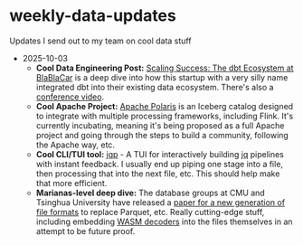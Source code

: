 # weekly-data-updates
Updates I send out to my team on cool data stuff

* 2025-10-03
  * **Cool Data Engineering Post:** [Scaling Success: The dbt Ecosystem at BlaBlaCar](https://medium.com/blablacar/scaling-success-the-dbt-ecosystem-at-blablacar-c214c4b8f0cb) is a deep dive into how this startup with a very silly name integrated dbt into their existing data ecosystem.  There's also a [conference video](https://www.youtube.com/watch?v=HQa6DuoqSv8). 
  * **Cool Apache Project:** [Apache Polaris](https://polaris.apache.org/) is an Iceberg catalog designed to integrate with multiple processing frameworks, including Flink.  It's currently incubating, meaning it's being proposed as a full Apache project and going through the steps to build a community, following the Apache way, etc. 
  * **Cool CLI/TUI tool:** [jqp](https://github.com/noahgorstein/jqp) - A TUI for interactively building [jq](https://jqlang.org/) pipelines with instant feedback.  I usually end up piping one stage into a file, then processing that into the next file, etc.  This should help make that more efficient.
  * **Marianas-level deep dive:** The database groups at CMU and Tsinghua University have released a [paper for a new generation of file formats](https://db.cs.cmu.edu/papers/2025/zeng-sigmod2025.pdf) to replace Parquet, etc.  Really cutting-edge stuff, including embedding [WASM decoders](https://medium.com/wasm-radar/i-beg-you-please-stop-thinking-webassembly-is-only-for-the-web-a24f502cde78) into the files themselves in an attempt to be future proof. 
